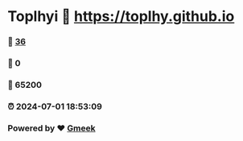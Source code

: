 # Toplhyi :link: https://toplhy.github.io 
### :page_facing_up: [36](https://toplhy.github.io/tag.html) 
### :speech_balloon: 0 
### :hibiscus: 65200 
### :alarm_clock: 2024-07-01 18:53:09 
### Powered by :heart: [Gmeek](https://github.com/Meekdai/Gmeek)
